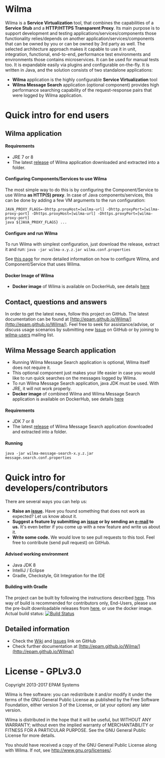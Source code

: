 Wilma
===========
Wilma is a **Service Virtualization** tool, that combines the capabilities of a **Service Stub** and a **HTTP/HTTPS Transparent Proxy**. 
Its main purpose is to support development and testing applications/services/components those functionality relies/depends on another application/services/components that can be owned by you or can be owned by 3rd party as well. 
The selected architecture approach makes it capable to use it in unit, integration, functional, end-to-end, performance test environments and environments those contains microservices. 
It can be used for manual tests too. It is expandable easily via plugins and configurable on-the-fly.
It is written in Java, and the solution consists of two standalone applications:

* **Wilma** application is the highly configurable **Service Virtualization** tool
* **Wilma Message Search** application (optional component) provides high performance searching capability of the request-response pairs that were logged by Wilma application.

# Quick intro for end users
## Wilma application
#### Requirements
* JRE 7 or 8
* The latest [release](https://github.com/epam/Wilma/releases) of Wilma application downloaded and extracted into a folder.


#### Configuring Components/Services to use Wilma
The most simple way to do this is by configuring the Component/Service to use Wilma **as HTTP(S) proxy**. 
In case of Java components/services, this can be done by adding a few VM arguments to the run configuration:

```
JAVA_PROXY_FLAGS=-Dhttp.proxyHost=[wilma-url] -Dhttp.proxyPort=[wilma-proxy-port] -Dhttps.proxyHost=[wilma-url] -Dhttps.proxyPort=[wilma-proxy-port]
java ${JAVA_PROXY_FLAGS} ...
```

#### Configure and run Wilma

To run Wilma with simplest configuration, just download the release, extract it and run:
`java -jar wilma-x.y.z.jar wilma.conf.properties`

See [this page](http://epam.github.io/Wilma/endusers/index.html) for more detailed information on how to configure Wilma, and Component/Service that uses Wilma.

#### Docker Image of Wilma
* **Docker image** of Wilma is available on DockerHub, see details [here](https://github.com/epam/Wilma/wiki/Docker-image-of-Wilma)

## Contact, questions and answers
In order to get the latest news, follow this project on GitHub.
The latest documentation can be found at [http://epam.github.io/Wilma/](http://epam.github.io/Wilma/).
Feel free to seek for assistance/advise, or discuss usage scenarios by submitting new [Issue](https://github.com/epam/Wilma/issues) on GitHub or by joining to [wilma-users](https://groups.google.com/forum/#!forum/wilma-users) mailing list.

## Wilma Message Search application
* Running Wilma Message Search application is optional, Wilma itself does not require it.
* This optional component just makes your life easier in case you would like to run quick searches on the messages logged by Wilma.
* To run Wilma Message Search application, java JDK must be used. With JRE, it will not work properly.
* **Docker image** of combined Wilma and Wilma Message Search application is available on DockerHub, see details [here](https://github.com/epam/Wilma/wiki/Docker-image-of-Wilma)

#### Requirements
* JDK 7 or 8
* The latest [release](https://github.com/epam/Wilma/releases) of Wilma Message Search application downloaded and extracted into a folder.

#### Running
`java -jar wilma-message-search-x.y.z.jar message.search.conf.properties`

# Quick intro for developers/contributors

There are several ways you can help us:
* **Raise an [issue](https://github.com/epam/Wilma/issues).** Have you found something that does not work as expected? Let us know about it.
* **Suggest a feature by submitting an [issue](https://github.com/epam/Wilma/issues) or by sending an [e-mail](https://groups.google.com/forum/#!forum/wilma-users) to us.** It's even better if you come up with a new feature and write us about it.
* **Write some code.** We would love to see pull requests to this tool. Feel free to contribute (send pull request) on GitHub.

#### Advised working environment
* Java JDK 8
* IntelliJ / Eclipse
* Gradle, Checkstyle, Git Integration for the IDE

#### Building with Gradle
The project can be built by following the instructions described [here](https://github.com/epam/Wilma/wiki/DEV,-Build-from-Scratch).
This way of build is recommended for contributors only, End-Users, please use the pre-built downloadable releases from [here](https://github.com/epam/Wilma/releases), or use the docker image.
Actual build status: [![Build Status](https://travis-ci.org/epam/Wilma.svg?branch=master)](https://travis-ci.org/epam/Wilma)

## Detailed information
* Check the [Wiki](https://github.com/epam/Wilma/wiki) and [Issues](https://github.com/epam/Wilma/issues) link on GitHub
* Check further documentation at [http://epam.github.io/Wilma/](http://epam.github.io/Wilma/)

# License - GPLv3.0
Copyright 2013-2017 EPAM Systems

Wilma is free software: you can redistribute it and/or modify
it under the terms of the GNU General Public License as published by
the Free Software Foundation, either version 3 of the License, or
(at your option) any later version.

Wilma is distributed in the hope that it will be useful,
but WITHOUT ANY WARRANTY; without even the implied warranty of
MERCHANTABILITY or FITNESS FOR A PARTICULAR PURPOSE.  See the
GNU General Public License for more details.

You should have received a copy of the GNU General Public License
along with Wilma.  If not, see <http://www.gnu.org/licenses/>.
